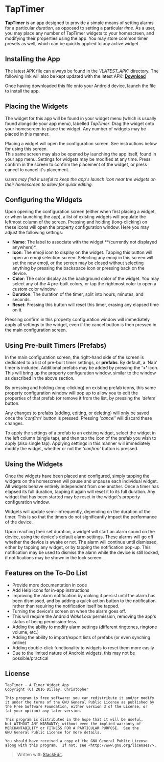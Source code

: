 # TapTimer 

**TapTimer** is an app designed to provide a simple means of setting alarms for a particular *duration*, as opposed to setting a particular *time*.  As a user, you may place any number of TapTimer widgets to your homescreen, and modifying their properties using the app.  You may store common timer presets as well, which can be quickly applied to any active widget.

## Installing the App

The latest APK file can always be found in the *'/LATEST_APK'* directory.  The following link will also be kept updated with the latest APK:  **[Download](https://drive.google.com/open?id=0B8zQ4O1-JvDrTUV5S2RwY2d5V2c)**

Once having downloaded this file onto your Android device, launch the file to install the app.

## Placing the Widgets

The widget for this app will be found in your widget menu (which is usually found alongside your app menu), labelled *TapTimer*.  Drag the widget onto your homescreen to place the widget.  Any number of widgets may be placed in this manner.

Placing a widget will open the configuration screen.  See instructions below for using this screen.  
This same screen may also be opened by launching the app itself, found in your app menu.  Settings for widgets may be modified at any time.  Press confirm in the screen to confirm the placement of the widget, or press cancel to cancel it's placement.

*Users may find it useful to keep the app's launch icon near the widgets on their homescreen to allow for quick editing.*

## Configuring the Widgets

Upon opening the configuration screen (either when first placing a widget, or when launching the app), a list of existing widgets will populate the leftmost column of the screen.  Pressing and holding (long-clicking) on these icons will open the property configuration window.  Here you may adjust the following settings:

 - **Name**:  The label to associate with the widget **(currently not displayed anywhere)*.
 - **Icon**:  The emoji icon to display on the widget.  Tapping this button will open an emoji selection screen.  Selecting any emoji in this screen will set the new emoji, or the screen may be closed without selecting anything by pressing the backspace icon or pressing back on the device.
 - **Color**:  The color display as the background color of the widget.  You may select any of the 4 pre-built colors, or tap the rightmost color to open a custom color window.
 - **Duration**:  The duration of the timer, split into hours, minutes, and seconds.
 - **Reset**:  Pressing this button will reset this timer, erasing any elapsed time on it.
 
Pressing confirm in this property configuration window will immediately apply all settings to the widget, even if the cancel button is then pressed in the main configuration screen.

## Using Pre-built Timers (Prefabs)

In the main configuration screen, the right-hand side of the screen is dedicated to a list of pre-built timer settings, or **prefabs**.  By default, a 'Nap' timer is included.  Additional prefabs may be added by pressing the **'+'** icon.  This will bring up the property configuration window, similar to the window as described in the above section.  

By pressing and holding (long-clicking) on existing prefab icons, this same property configuration window will pop up to allow you to edit the properties of that prefab (or remove it from the list, by pressing the *'delete'* button.

Any changes to prefabs (adding, editing, or deleting) will only be saved once the *'confirm'* button is pressed.  Pressing *'cancel'* will discard these changes.

To apply the settings of a prefab to an existing widget, select the widget in the left column (single tap), and then tap the icon of the prefab you wish to apply (also single tap).  Applying settings in this manner will immediately modify the widget, whether or not the *'confirm'* button is pressed.

## Using the Widgets

Once the widgets have been placed and configured, simply tapping the widgets on the homescreen will pause and unpause each individual widget.  All widgets behave entirely independent from one another.  Once a timer has elapsed its full duration, tapping it again will reset it to its full duration.  Any widget that has been started may be reset in the widget's property configuration window.

Widgets will update semi-infrequently, depending on the duration of the timer.  This is so that the timers do not significantly impact the performance of the device.

Upon reaching their set duration, a widget will start an alarm sound on the device, using the device's default alarm settings.  These alarms will go off whether the device is awake or not.  The alarm will continue until dismissed, either by tapping any widget, or by tapping the notification pop-up.  This notification may be used to dismiss the alarm while the device is still locked, if notifications may be shown in the lock screen.

## Features on the To-Do List

 - Provide more documentation in code
 - Add Help icons for in-app instructions
 - Improving the alarm notification by making it persist until the alarm has been dismissed, and by adding a quick action button to the notification rather than requiring the notification itself be tapped.
 - Turning the device's screen on when the alarm goes off.
  - This will require the Android *WakeLock* permission, removing the app's status of being permission-less.
 - Adding the ability to modify alarm settings (different ringtones, ringtone volume, etc.)
 - Adding the ability to import/export lists of prefabs (or even synching online)
 - Adding double-click functionality to widgets to reset them more easily
  - Due to the limited nature of Android widgets, this may not be possible/practical

 
## License

    TapTimer - A Timer Widget App
    Copyright (C) 2016 Dilley, Christopher

    This program is free software: you can redistribute it and/or modify
    it under the terms of the GNU General Public License as published by
    the Free Software Foundation, either version 3 of the License, or
    (at your option) any later version.

    This program is distributed in the hope that it will be useful,
    but WITHOUT ANY WARRANTY; without even the implied warranty of
    MERCHANTABILITY or FITNESS FOR A PARTICULAR PURPOSE.  See the
    GNU General Public License for more details.

    You should have received a copy of the GNU General Public License
    along with this program.  If not, see <http://www.gnu.org/licenses/>.










> Written with [StackEdit](https://stackedit.io/).
